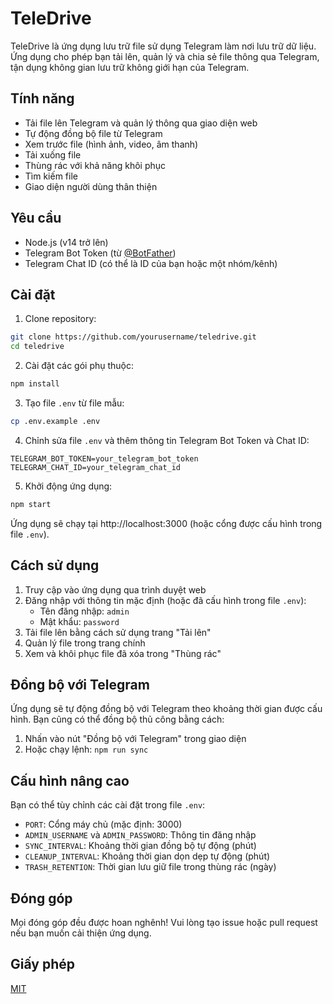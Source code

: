# TeleDrive

TeleDrive là ứng dụng lưu trữ file sử dụng Telegram làm nơi lưu trữ dữ liệu. Ứng dụng cho phép bạn tải lên, quản lý và chia sẻ file thông qua Telegram, tận dụng không gian lưu trữ không giới hạn của Telegram.

## Tính năng

- Tải file lên Telegram và quản lý thông qua giao diện web
- Tự động đồng bộ file từ Telegram
- Xem trước file (hình ảnh, video, âm thanh)
- Tải xuống file
- Thùng rác với khả năng khôi phục
- Tìm kiếm file
- Giao diện người dùng thân thiện

## Yêu cầu

- Node.js (v14 trở lên)
- Telegram Bot Token (từ [@BotFather](https://t.me/BotFather))
- Telegram Chat ID (có thể là ID của bạn hoặc một nhóm/kênh)

## Cài đặt

1. Clone repository:
```bash
git clone https://github.com/yourusername/teledrive.git
cd teledrive
```

2. Cài đặt các gói phụ thuộc:
```bash
npm install
```

3. Tạo file `.env` từ file mẫu:
```bash
cp .env.example .env
```

4. Chỉnh sửa file `.env` và thêm thông tin Telegram Bot Token và Chat ID:
```
TELEGRAM_BOT_TOKEN=your_telegram_bot_token
TELEGRAM_CHAT_ID=your_telegram_chat_id
```

5. Khởi động ứng dụng:
```bash
npm start
```

Ứng dụng sẽ chạy tại http://localhost:3000 (hoặc cổng được cấu hình trong file `.env`).

## Cách sử dụng

1. Truy cập vào ứng dụng qua trình duyệt web
2. Đăng nhập với thông tin mặc định (hoặc đã cấu hình trong file `.env`):
   - Tên đăng nhập: `admin`
   - Mật khẩu: `password`
3. Tải file lên bằng cách sử dụng trang "Tải lên"
4. Quản lý file trong trang chính
5. Xem và khôi phục file đã xóa trong "Thùng rác"

## Đồng bộ với Telegram

Ứng dụng sẽ tự động đồng bộ với Telegram theo khoảng thời gian được cấu hình. Bạn cũng có thể đồng bộ thủ công bằng cách:

1. Nhấn vào nút "Đồng bộ với Telegram" trong giao diện
2. Hoặc chạy lệnh: `npm run sync`

## Cấu hình nâng cao

Bạn có thể tùy chỉnh các cài đặt trong file `.env`:

- `PORT`: Cổng máy chủ (mặc định: 3000)
- `ADMIN_USERNAME` và `ADMIN_PASSWORD`: Thông tin đăng nhập
- `SYNC_INTERVAL`: Khoảng thời gian đồng bộ tự động (phút)
- `CLEANUP_INTERVAL`: Khoảng thời gian dọn dẹp tự động (phút)
- `TRASH_RETENTION`: Thời gian lưu giữ file trong thùng rác (ngày)

## Đóng góp

Mọi đóng góp đều được hoan nghênh! Vui lòng tạo issue hoặc pull request nếu bạn muốn cải thiện ứng dụng.

## Giấy phép

[MIT](LICENSE) 